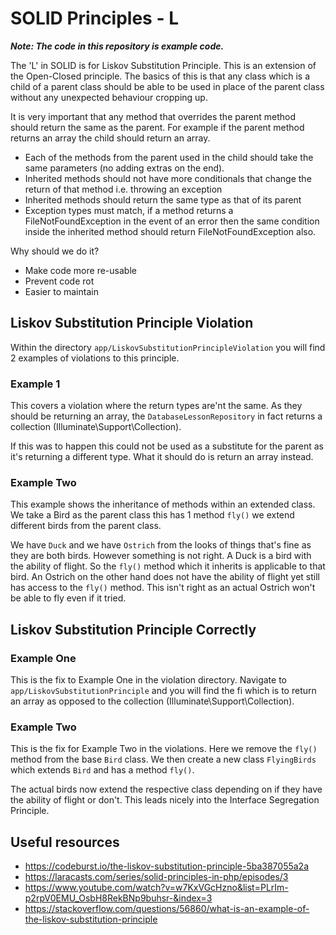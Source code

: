 # SOLID Principles - L

_**Note: The code in this repository is example code.**_

The 'L' in SOLID is for Liskov Substitution Principle. This is an extension of the Open-Closed principle. 
The basics of this is that any class which is a child of a parent class should be able to be used in place of the parent class without any unexpected behaviour cropping up.

It is very important that any method that overrides the parent method should return the same as the parent. For example if the parent method returns an array the child should return an array.

- Each of the methods from the parent used in the child should take the same parameters (no adding extras on the end).
- Inherited methods should not have more conditionals that change the return of that method i.e. throwing an exception
- Inherited methods should return the same type as that of its parent
- Exception types must match, if a method returns a FileNotFoundException in the event of an error then the same condition inside the inherited method should return FileNotFoundException also.

Why should we do it?
- Make code more re-usable
- Prevent code rot
- Easier to maintain

## Liskov Substitution Principle Violation

Within the directory `app/LiskovSubstitutionPrincipleViolation` you will find 2 examples of violations to this principle.

### Example 1

This covers a violation where the return types are'nt the same. As they should be returning an array, the `DatabaseLessonRepository` in fact returns a collection (Illuminate\Support\Collection).

If this was to happen this could not be used as a substitute for the parent as it's returning a different type. What it should do is return an array instead.

### Example Two

This example shows the inheritance of methods within an extended class. We take a Bird as the parent class this has 1 method `fly()` we extend different birds from the parent class.

We have `Duck` and we have `Ostrich` from the looks of things that's fine as they are both birds. 
However something is not right. A Duck is a bird with the ability of flight. So the `fly()` method which it inherits is applicable to that bird.
An Ostrich on the other hand does not have the ability of flight yet still has access to the `fly()` method. This isn't right as an actual Ostrich won't be able to fly even if it tried.

## Liskov Substitution Principle Correctly

### Example One

This is the fix to Example One in the violation directory. Navigate to `app/LiskovSubstitutionPrinciple` and you will find the fi which is to return an array as opposed to the collection (Illuminate\Support\Collection).

### Example Two

This is the fix for Example Two in the violations. Here we remove the `fly()` method from the base `Bird` class. We then create a new class `FlyingBirds` which extends `Bird` and has a method `fly()`.

The actual birds now extend the respective class depending on if they have the ability of flight or don't. This leads nicely into the Interface Segregation Principle.

## Useful resources
- https://codeburst.io/the-liskov-substitution-principle-5ba387055a2a
- https://laracasts.com/series/solid-principles-in-php/episodes/3
- https://www.youtube.com/watch?v=w7KxVGcHzno&list=PLrIm-p2rpV0EMU_OsbH8RekBNp9buhsr-&index=3
- https://stackoverflow.com/questions/56860/what-is-an-example-of-the-liskov-substitution-principle
